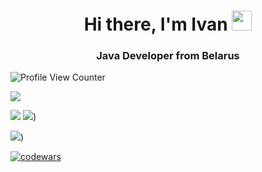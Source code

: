 <h1 align="center">Hi there, I'm Ivan
<img src="https://github.com/blackcater/blackcater/raw/main/images/Hi.gif" height="32"/></h1>
<h3 align="center">Java Developer from Belarus</h3>

![Profile View Counter](https://komarev.com/ghpvc/?username=IvanHayel)

![](https://github-profile-summary-cards.vercel.app/api/cards/profile-details?username=IvanHayel&theme=github_dark)

![](https://github-profile-summary-cards.vercel.app/api/cards/stats?username=IvanHayel&theme=github_dark)
![](https://github-profile-summary-cards.vercel.app/api/cards/repos-per-language?username=IvanHayel&theme=github_dark))

![](https://github-profile-summary-cards.vercel.app/api/cards/productive-time?username=IvanHayel&theme=github_dark))

[![codewars](https://www.codewars.com/users/i.hayel/badges/small)](https://www.codewars.com/users/i.hayel)
